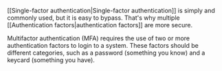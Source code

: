 [[Single-factor authentication|Single-factor authentication]] is simply and commonly used, but it is easy to bypass. That's why multiple [[Authentication factors|authentication factors]] are more secure.

Multifactor authentication (MFA) requires the use of two or more authentication factors to login to a system. These factors should be different categories, such as a password (something you know) and a keycard (something you have).